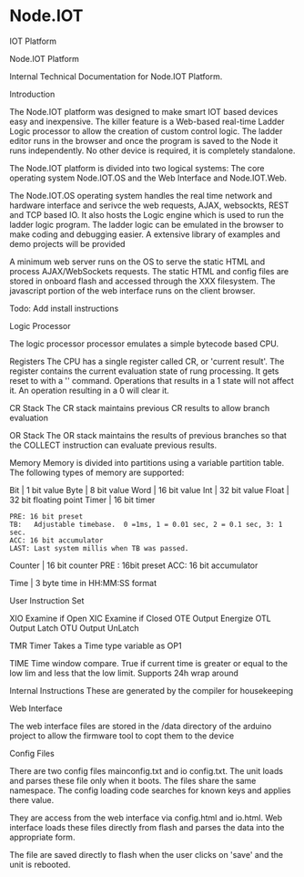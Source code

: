 # Node.IOT
IOT Platform



Node.IOT Platform

Internal Technical Documentation for Node.IOT Platform.


Introduction

The Node.IOT platform was designed to make smart IOT based devices easy and inexpensive. The killer feature is a Web-based real-time Ladder Logic processor to allow the creation of custom control logic.  The ladder editor runs in the browser and once the program is saved to the Node it runs independently. No other device is required, it is completely standalone.

The Node.IOT platform is divided into two logical systems: The core operating system Node.IOT.OS and the Web Interface and Node.IOT.Web.

The Node.IOT.OS operating system handles the real time network and hardware interface and serivce the web requests, AJAX, websockts, REST and TCP based IO. It also hosts the Logic engine which is used to run the ladder logic program.  The ladder logic can be emulated in the browser to make coding and debugging easier.   A extensive library of examples and demo projects will be provided

A minimum web server runs on the OS to serve the static HTML and process AJAX/WebSockets requests.   The static HTML and config files are stored in onboard flash and accessed through the XXX filesystem.  The javascript portion of the web interface runs on the client browser.


Todo:
Add install instructions






Logic Processor 

The logic processor processor emulates a simple bytecode based CPU.

Registers
The CPU has a single register called CR, or 'current result'.  The register contains the current evaluation state of rung processing.  It gets reset to with a '' command.  Operations that results in a 1 state will not affect it. An operation resulting in a 0 will clear it.

CR Stack
The CR stack maintains previous CR results to allow branch evaluation

OR Stack
The OR stack maintains the results of previous branches so that the COLLECT instruction can evaluate previous results.

Memory
Memory is divided into partitions using a variable partition table.
The following types of memory are supported:








Bit | 1 bit value
Byte | 8 bit value
Word | 16 bit value
Int | 32 bit value
Float | 32 bit floating point 
Timer | 16 bit  timer

	PRE: 16 bit preset 
	TB:   Adjustable timebase.  0 =1ms, 1 = 0.01 sec, 2 = 0.1 sec, 3: 1 sec.
	ACC: 16 bit accumulator
	LAST: Last system millis when TB was passed.  


Counter | 16 bit counter
	PRE 	: 16bit preset
	ACC: 16 bit accumulator


Time | 3 byte time in HH:MM:SS format




User Instruction Set

XIO	Examine if Open
XIC	Examine if Closed
OTE	Output Energize
OTL	Output Latch
OTU	Output UnLatch

TMR	Timer
	Takes a Time type variable as OP1


TIME	Time window compare.  True if current time is greater or equal to the low lim and less that the low limit.  Supports 24h wrap around






Internal Instructions
These are generated by the compiler for housekeeping





Web Interface

The web interface files are stored in the /data directory of the arduino project to allow the firmware tool to copt them to the device

Config Files

There are two config files mainconfig.txt and io config.txt.  The unit loads and parses these file only when it boots.  The files share the same namespace. The config loading code searches for known keys and applies there value.   

They are access from the web interface via config.html and io.html. Web interface loads these files directly from flash and parses the data into the appropriate form.

The file are saved directly to flash when the user clicks on 'save' and the unit is rebooted.


